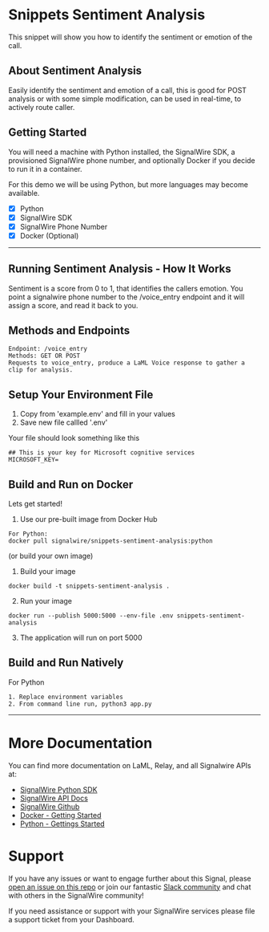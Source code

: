 # Snippets Sentiment Analysis
This snippet will show you how to identify the sentiment or emotion of the call.  
## About Sentiment Analysis
Easily identify the sentiment and emotion of a call, this is good for POST analysis or with some simple modification, can be used in real-time, to actively route caller.
## Getting Started
You will need a machine with Python installed, the SignalWire SDK, a provisioned SignalWire phone number, and optionally Docker if you decide to run it in a container.

For this demo we will be using Python, but more languages may become available.
- [x] Python
- [x] SignalWire SDK
- [x] SignalWire Phone Number
- [x] Docker (Optional)
----
## Running Sentiment Analysis - How It Works
Sentiment is a score from 0 to 1, that identifies the callers emotion.  You point a signalwire phone number to the /voice_entry endpoint and it will assign a score, and read it back to you.

## Methods and Endpoints
```
Endpoint: /voice_entry
Methods: GET OR POST
Requests to voice_entry, produce a LaML Voice response to gather a clip for analysis.
```

## Setup Your Environment File

1. Copy from 'example.env' and fill in your values
2. Save new file callled '.env'

Your file should look something like this
```
## This is your key for Microsoft cognitive services
MICROSOFT_KEY=
```

## Build and Run on Docker
Lets get started!
1. Use our pre-built image from Docker Hub 
```
For Python:
docker pull signalwire/snippets-sentiment-analysis:python
```
(or build your own image)

1. Build your image
```
docker build -t snippets-sentiment-analysis .
```
2. Run your image
```
docker run --publish 5000:5000 --env-file .env snippets-sentiment-analysis
```
3. The application will run on port 5000

## Build and Run Natively
For Python
```
1. Replace environment variables
2. From command line run, python3 app.py
```

----
# More Documentation
You can find more documentation on LaML, Relay, and all Signalwire APIs at:
- [SignalWire Python SDK](https://github.com/signalwire/signalwire-python)
- [SignalWire API Docs](https://docs.signalwire.com)
- [SignalWire Github](https://gituhb.com/signalwire)
- [Docker - Getting Started](https://docs.docker.com/get-started/)
- [Python - Gettings Started](https://docs.python.org/3/using/index.html)

# Support
If you have any issues or want to engage further about this Signal, please [open an issue on this repo](../../issues) or join our fantastic [Slack community](https://signalwire.community) and chat with others in the SignalWire community!

If you need assistance or support with your SignalWire services please file a support ticket from your Dashboard. 


